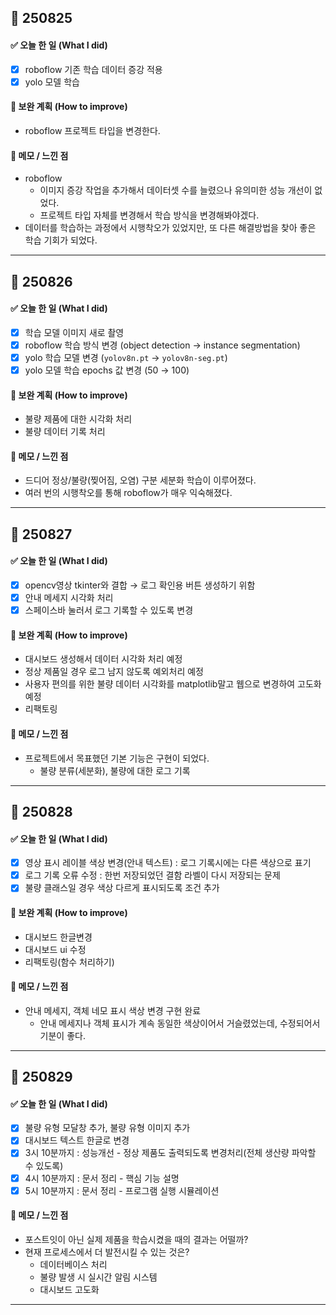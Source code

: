 
## 📅 250825

#### ✅ 오늘 한 일 (What I did)
- [x] roboflow 기존 학습 데이터 증강 적용
- [x] yolo 모델 학습

#### 🔧 보완 계획 (How to improve)
- roboflow 프로젝트 타입을 변경한다.

#### 📝 메모 / 느낀 점
- roboflow
    - 이미지 증강 작업을 추가해서 데이터셋 수를 늘렸으나 유의미한 성능 개선이 없었다.
    - 프로젝트 타입 자체를 변경해서 학습 방식을 변경해봐야겠다.
- 데이터를 학습하는 과정에서 시행착오가 있었지만, 또 다른 해결방법을 찾아 좋은 학습 기회가 되었다.

---

## 📅 250826

#### ✅ 오늘 한 일 (What I did)
- [x] 학습 모델 이미지 새로 촬영
- [x] roboflow 학습 방식 변경 (object detection → instance segmentation)
- [x] yolo 학습 모델 변경 (`yolov8n.pt` → `yolov8n-seg.pt`)
- [x] yolo 모델 학습 epochs 값 변경 (50 → 100)

#### 🔧 보완 계획 (How to improve)
- 불량 제품에 대한 시각화 처리
- 불량 데이터 기록 처리

#### 📝 메모 / 느낀 점
- 드디어 정상/불량(찢어짐, 오염) 구분 세분화 학습이 이루어졌다.
- 여러 번의 시행착오를 통해 roboflow가 매우 익숙해졌다.

---


## 📅 250827

#### ✅ 오늘 한 일 (What I did)
- [x] opencv영상 tkinter와 결합 → 로그 확인용 버튼 생성하기 위함
- [x] 안내 메세지 시각화 처리
- [x] 스페이스바 눌러서 로그 기록할 수 있도록 변경

#### 🔧 보완 계획 (How to improve)
- 대시보드 생성해서 데이터 시각화 처리 예정
- 정상 제품일 경우 로그 남지 않도록 예외처리 예정
- 사용자 편의를 위한 불량 데이터 시각화를 matplotlib말고 웹으로 변경하여 고도화 예정
- 리팩토링

#### 📝 메모 / 느낀 점
- 프로젝트에서 목표했던 기본 기능은 구현이 되었다.
    - 불량 분류(세분화), 불량에 대한 로그 기록

---

## 📅 250828

#### ✅ 오늘 한 일 (What I did)
- [x] 영상 표시 레이블 색상 변경(안내 텍스트) : 로그 기록시에는 다른 색상으로 표기
- [x] 로그 기록 오류 수정 : 한번 저장되었던 결함 라벨이 다시 저장되는 문제
- [x] 불량 클래스일 경우 색상 다르게 표시되도록 조건 추가

#### 🔧 보완 계획 (How to improve)
- 대시보드 한글변경
- 대시보드 ui 수정
- 리팩토링(함수 처리하기)

#### 📝 메모 / 느낀 점
- 안내 메세지, 객체 네모 표시 색상 변경 구현 완료
    - 안내 메세지나 객체 표시가 계속 동일한 색상이어서 거슬렸었는데, 수정되어서 기분이 좋다.

---

## 📅 250829

#### ✅ 오늘 한 일 (What I did)
- [x] 불량 유형 모달창 추가, 불량 유형 이미지 추가
- [x] 대시보드 텍스트 한글로 변경
- [x] 3시 10분까지 : 성능개선 - 정상 제품도 출력되도록 변경처리(전체 생산량 파악할 수 있도록)
- [x] 4시 10분까지 : 문서 정리 - 핵심 기능 설명
- [x] 5시 10분까지 : 문서 정리 - 프로그램 실행 시뮬레이션

#### 📝 메모 / 느낀 점
- 포스트잇이 아닌 실제 제품을 학습시켰을 때의 결과는 어떨까?
- 현재 프로세스에서 더 발전시킬 수 있는 것은?
    - 데이터베이스 처리
    - 불량 발생 시 실시간 알림 시스템
    - 대시보드 고도화

---

